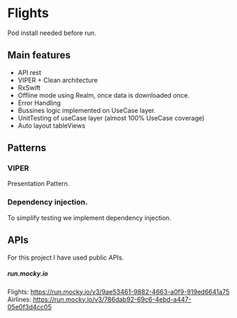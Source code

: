 # Flights

Pod install needed before run.

## Main features
- API rest
- VIPER + Clean architecture
- RxSwift 
- Offline mode using Realm, once data is downloaded once.
- Error Handling
- Bussines logic implemented on UseCase layer.
- UnitTesting of useCase layer (almost 100% UseCase coverage)
- Auto layout tableViews
 
## Patterns
### VIPER
Presentation Pattern.

### Dependency injection.
To simplify testing we implement dependency injection.

## APIs
For this project I have used public APIs.

##### run.mocky.io
Flights:
https://run.mocky.io/v3/9ae53461-9882-4663-a0f9-919ed6641a75
Airlines:
https://run.mocky.io/v3/786dab92-69c6-4ebd-a447-05e0f3d4cc05
